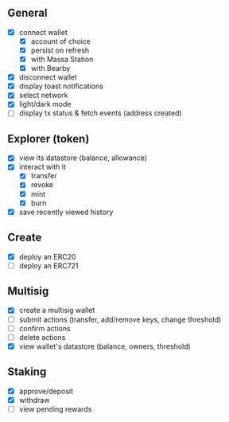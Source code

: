 ## General 
- [x] connect wallet 
  - [x] account of choice
  - [x] persist on refresh 
  - [x] with Massa Station
  - [x] with Bearby
- [x] disconnect wallet 
- [x] display toast notifications
- [x] select network
- [x] light/dark mode
- [ ] display tx status & fetch events (address created)
  
## Explorer (token)
- [x] view its datastore (balance, allowance)
- [x] interact with it
  - [x] transfer
  - [x] revoke
  - [x] mint
  - [x] burn
- [x] save recently viewed history

## Create
- [x] deploy an ERC20
- [ ] deploy an ERC721

## Multisig
- [x] create a multisig wallet
- [ ] submit actions (transfer, add/remove keys, change threshold)
- [ ] confirm actions
- [ ] delete actions
- [x] view wallet's datastore (balance, owners, threshold)

## Staking
- [x] approve/deposit
- [x] withdraw
- [ ] view pending rewards
